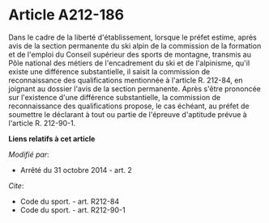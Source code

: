 # Article A212-186

Dans le cadre de la liberté d'établissement, lorsque le préfet estime, après avis de la section permanente du ski alpin de la
commission de la formation et de l'emploi du Conseil supérieur des sports de montagne, transmis au Pôle national des métiers
de l'encadrement du ski et de l'alpinisme, qu'il existe une différence substantielle, il saisit la commission de
reconnaissance des qualifications mentionnée à l'article R. 212-84, en joignant au dossier l'avis de la section permanente.
Après s'être prononcée sur l'existence d'une différence substantielle, la commission de reconnaissance des qualifications
propose, le cas échéant, au préfet de soumettre le déclarant à tout ou partie de l'épreuve d'aptitude prévue à l'article R.
212-90-1.

**Liens relatifs à cet article**

_Modifié par_:

  - Arrêté du 31 octobre 2014 - art. 2

_Cite_:

  - Code du sport. - art. R212-84
  - Code du sport. - art. R212-90-1
